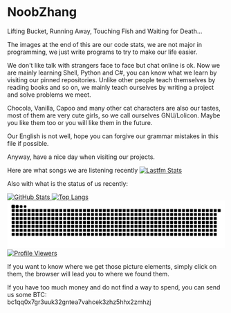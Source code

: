 # NoobZhang

Lifting Bucket, Running Away, Touching Fish and Waiting for Death...  

The images at the end of this are our code stats, we are not major in programming, we just write programs to try to make our life easier.

We don't like talk with strangers face to face but chat online is ok. Now we are mainly learning Shell, Python and C#, you can know what we learn by visiting our pinned repositories. Unlike other people teach themselves by reading books and so on, we mainly teach ourselves by writing a project and solve problems we meet.

Chocola, Vanilla, Capoo and many other cat characters are also our tastes, most of them are very cute girls, so we call ourselves GNU/Lolicon. Maybe you like them too or you will like them in the future.

Our English is not well, hope you can forgive our grammar mistakes in this file if possible.

Anyway, have a nice day when visiting our projects.

Here are what songs we are listening recently
<a href="https://github.com/JeffreyCA/lastfm-recently-played-readme">
  <picture>
    <source media="(prefers-color-scheme: dark)" srcset="https://lastfm-recently-played.vercel.app/api?user=zhanghua0&width=800">
    <img alt="Lastfm Stats" src="https://lastfm-recently-played.vercel.app/api?user=zhanghua0&width=800">
  </picture>
</a>
  
Also with what is the status of us recently:

<a href="https://github.com/anuraghazra/github-readme-stats">
  <picture>
    <source media="(prefers-color-scheme: dark)" srcset="https://github-readme-stats.vercel.app/api?username=arenekosreal&theme=dark">
    <img alt="GitHub Stats" src="https://github-readme-stats.vercel.app/api?username=arenekosreal&theme=default">
  </picture>
  <picture>
    <source media="(prefers-color-scheme: dark)" srcset="https://github-readme-stats.vercel.app/api/top-langs/?username=arenekosreal&theme=dark&layout=compact">
    <img alt="Top Langs" src="https://github-readme-stats.vercel.app/api/top-langs/?username=arenekosreal&theme=default&layout=compact">
  </picture>
</a>

<a href="https://github.com/Platane/snk">
  <picture>
    <source media="(prefers-color-scheme: dark)" srcset="https://github.com/arenekosreal/arenekosreal/raw/main/snakes/dark.svg">
    <img alt="GitHub Contributions" src="https://github.com/arenekosreal/arenekosreal/raw/main/snakes/light.svg">
  </picture>
</a>

<a href="https://github.com/antonkomarev/github-profile-views-counter">
  <picture>
    <source media="(prefers-color-scheme: dark)" srcset="https://komarev.com/ghpvc/?username=arenekosreal&color=gray&style=for-the-badge">
    <img alt="Profile Viewers" src="https://komarev.com/ghpvc/?username=arenekosreal&color=brightgreen&style=for-the-badge">
  </picture>
</a>

If you want to know where we get those picture elements, simply click on them, the browser will lead you to where we found them.  

If you have too much money and do not find a way to spend, you can send us some BTC:  
bc1qq0x7gr3uuk32gntea7vahcek3zhz5hhx2zmhzj
